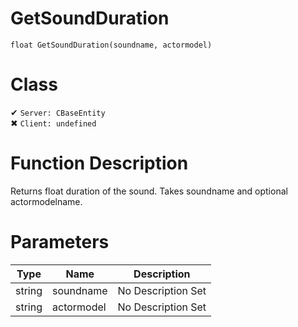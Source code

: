 # GetSoundDuration
```
float GetSoundDuration(soundname, actormodel)
```
# Class
✔ `Server: CBaseEntity`  
✖ `Client: undefined`  

# Function Description
Returns float duration of the sound. Takes soundname and optional actormodelname.
# Parameters
Type|Name|Description
--|--|--
string|soundname|No Description Set
string|actormodel|No Description Set
